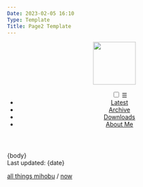 ```yaml
---
Date: 2023-02-05 16:10
Type: Template
Title: Page2 Template
---
```


<!DOCTYPE html>
<html lang="en">

<head>
  <title>{weblog-title}{separator}{post-title}</title>
  <meta charset="utf-8">
  <meta name="viewport" content="width=device-width, initial-scale=1">
  <style>
@import url("https://mihobu.github.io/mihobu.omg.lol/weblog/common/weblog-global.css");
  </style>
</head>

<body>

  <header>
    <div id="roundel"><img src="https://mihobu.github.io/mihobu.omg.lol/weblog/common/mb-roundel.png" height="100"/></div>
    <nav class="navbar">
      <ul class="nav-links">
        <input type="checkbox" id="checkbox_toggle" />
        <label for="checkbox_toggle" class="hamburger">☰</label>
        <!-- NAVIGATION MENUS -->
        <div class="menu">
          <li><a href="/">Latest</a></li>
          <li><a href="/archive">Archive</a></li>
          <li><a href="/downloads">Downloads</a></li>
          <li><a href="/about">About Me</a></li>
        </div>
      </ul>
    </nav>
  </header>

  <main>
    <article>
{body}
    </article>
    <aside class="post-info">
      <i class="fa-solid fa-clock"></i> Last updated: {date}
    </aside>
  </main>

  <footer>
    <p><a href="https://mihobu.monkeywalk.com/">all things mihobu</a> / <a href="https://mihobu.monkeywalk.com/now">now</a></p>
  </footer>

</body>
<script>
var hc = 0;
const navItems = document.querySelectorAll("nav a");
loc = window.location.href.toString().split(window.location.host)[1];
if ( loc == "/" ) { navItems[0].parentElement.className = "current"; }
else if ( loc == "/archive" ) { navItems[1].parentElement.className = "current"; }
else if ( loc == "/downloads" ) { navItems[2].parentElement.className = "current"; }
else if ( loc == "/about" ) { navItems[3].parentElement.className = "current"; }
</script>
</html>